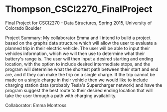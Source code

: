# Thompson_CSCI2270_FinalProject
Final Project for CSCI2270 - Data Structures, Spring 2015, University of Colorado Boulder

Project Summary:
My collaborator Emma and I intend to build a project based on the graphs data structure which will allow the user to
evaluate a planned trip in their electric vehicle. The user will be able to input their vehicles information, which
we will then use to determine what their battery's range is. The user will then input a desired starting and
ending location, with the option to include desired intermediate stops, and the program will determine what the
shortest path between their start and end are, and if they can make the trip on a single charge. If the trip cannot be
made on a single charge in their vehicle then we would like to include charging station data (probably Tesla's Supercharger
network) and have the program suggest the best route to their desired ending location that will take the user
through a path with charging availability.

Collaborator:
Emma Montross

